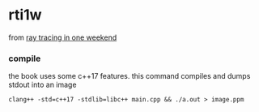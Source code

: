 # rti1w
from [ray tracing in one weekend](https://raytracing.github.io/books/RayTracingInOneWeekend.html)


### compile

the book uses some c++17 features. this command compiles and dumps stdout into an image

```
clang++ -std=c++17 -stdlib=libc++ main.cpp && ./a.out > image.ppm
```

